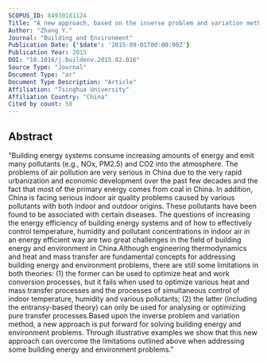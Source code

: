 ```yaml
---
SCOPUS_ID: 84930181124
Title: "A new approach, based on the inverse problem and variation method, for solving building energy and environment problems: Preliminary study and illustrative examples"
Author: "Zhang Y."
Journal: "Building and Environment"
Publication Date: {'$date': '2015-09-01T00:00:00Z'}
Publication Year: 2015
DOI: "10.1016/j.buildenv.2015.02.016"
Source Type: "Journal"
Document Type: "ar"
Document Type Description: "Article"
Affiliation: "Tsinghua University"
Affiliation Country: "China"
Cited by count: 50
---
```


## Abstract
"Building energy systems consume increasing amounts of energy and emit many pollutants (e.g., NO<inf>x</inf>, PM<inf>2.5</inf>) and CO<inf>2</inf> into the atmosphere. The problems of air pollution are very serious in China due to the very rapid urbanization and economic development over the past few decades and the fact that most of the primary energy comes from coal in China. In addition, China is facing serious indoor air quality problems caused by various pollutants with both indoor and outdoor origins. These pollutants have been found to be associated with certain diseases. The questions of increasing the energy efficiency of building energy systems and of how to effectively control temperature, humidity and pollutant concentrations in indoor air in an energy efficient way are two great challenges in the field of building energy and environment in China.Although engineering thermodynamics and heat and mass transfer are fundamental concepts for addressing building energy and environment problems, there are still some limitations in both theories: (1) the former can be used to optimize heat and work conversion processes, but it fails when used to optimize various heat and mass transfer processes and the processes of simultaneous control of indoor temperature, humidity and various pollutants; (2) the latter (including the entransy-based theory) can only be used for analysing or optimizing pure transfer processes.Based upon the inverse problem and variation method, a new approach is put forward for solving building energy and environment problems. Through illustrative examples we show that this new approach can overcome the limitations outlined above when addressing some building energy and environment problems."

